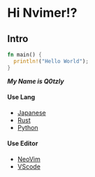 # Hi Nvimer!?

<h2>Intro</h2>


```rust
fn main() {
  println!("Hello World");
}
```


***My Name is Q0tzly***

<h4>Use Lang</h4>

  - [Japanese](https://tsunagarujp.bunka.go.jp/?lang_id=EN)
  - [Rust](https://www.rust-lang.org/)
  - [Python](https://www.python.jp/)

<h4>Use Editor</h4>

  - [NeoVim](https://neovim.io/)
  - [VScode](https://vscode.dev/)
